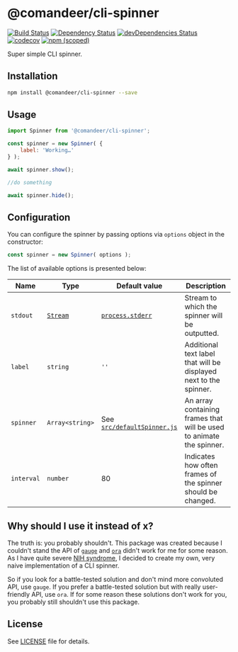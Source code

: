 # @comandeer/cli-spinner

[![Build Status](https://github.com/Comandeer/cli-spinner/workflows/CI/badge.svg)](https://github.com/Comandeer/cli-spinner/actions) [![Dependency Status](https://david-dm.org/Comandeer/cli-spinner.svg)](https://david-dm.org/Comandeer/cli-spinner) [![devDependencies Status](https://david-dm.org/Comandeer/cli-spinner/dev-status.svg)](https://david-dm.org/Comandeer/cli-spinner?type=dev) [![codecov](https://codecov.io/gh/Comandeer/cli-spinner/branch/main/graph/badge.svg)](https://codecov.io/gh/Comandeer/cli-spinner) [![npm (scoped)](https://img.shields.io/npm/v/@comandeer/cli-spinner.svg)](https://npmjs.com/package/@comandeer/cli-spinner)

Super simple CLI spinner.

## Installation

```bash
npm install @comandeer/cli-spinner --save
```

## Usage

```javascript
import Spinner from '@comandeer/cli-spinner';

const spinner = new Spinner( {
	label: 'Working…'
} );

await spinner.show();

//do something

await spinner.hide();
```

## Configuration

You can configure the spinner by passing options via `options` object in the constructor:

```javascript
const spinner = new Spinner( options );
```

The list of available options is presented below:

| Name       | Type                                                  | Default value                                                | Description                                                  |
| ---------- | ----------------------------------------------------- | ------------------------------------------------------------ | ------------------------------------------------------------ |
| `stdout`   | [`Stream`](https://nodejs.org/api/stream.html#stream) | [`process.stderr`](https://nodejs.org/api/process.html#processstderr) | Stream to which the spinner will be outputted.               |
| `label`    | `string`                                              | `''`                                                         | Additional text label that will be displayed next to the spinner. |
| `spinner`  | `Array<string>`                                       | See [`src/defaultSpinner.js`](https://github.com/Comandeer/cli-spinner/blob/main/src/defaultSpinner.js) | An array containing frames that will be used to animate the spinner. |
| `interval` | `number`                                              | 80                                                           | Indicates how often frames of the spinner should be changed. |

## Why should I use it instead of x?

The truth is: you probably shouldn't. This package was created because I couldn't stand the API of [`gauge`](https://github.com/npm/gauge) and [`ora`](https://github.com/sindresorhus/ora) didn't work for me for some reason. As I have quite severe [NIH syndrome](https://en.wikipedia.org/wiki/Not_invented_here), I decided to create my own, very naive implementation of a CLI spinner.

So if you look for a battle-tested solution and don't mind more convoluted API, use `gauge`. If you prefer a battle-tested solution but with really user-friendly API, use `ora`. If for some reason these solutions don't work for you, you probably still shouldn't use this package.

## License

See [LICENSE](./LICENSE) file for details.
